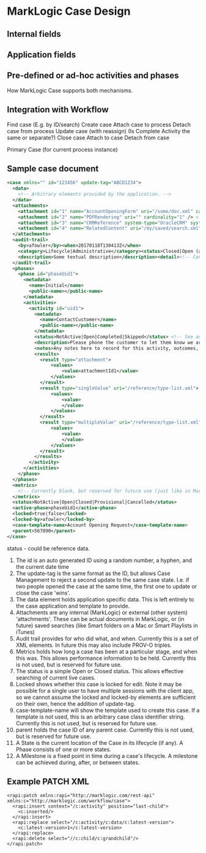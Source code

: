 # MarkLogic Case Design


## Internal fields

## Application fields

## Pre-defined or ad-hoc activities and phases

How MarkLogic Case supports both mechanisms.

## Integration with Workflow

Find case (E.g. by ID/search)
Create case
Attach case to process
Detach case from process
Update case (with reassign) (Is Complete Activity the same or separate?)
Close case
Attach to case
Detach from case

Primary Case (for current process instance)

## Sample case document

```xml
<case xmlns="" id="123456" update-tag="ABCD1234">
  <data>
    <!-- Arbitrary elements provided by the application. -->
  </data>
  <attachments>
    <attachment id="1" name="AccountOpeningForm" uri="/some/doc.xml" cardinality="1" /> <!-- A MarkLogic document attachment -->
    <attachment id="2" name="PDFRendering" uri="" cardinality="1" /> <!-- Named attachment, not currently linked to any system content -->
    <attachment id="3" name="CRMReference" system-type="OracleCRM" system-name="MyCRMSystem" system-id="1234567890" cardinality="1" /> <!-- external reference -->
    <attachment id="4" name="RelatedContent" uri="/my/saved/search.xml" cardinality="*" /> <!-- MarkLogic Saved Search (aka Smart Folder) -->
  </attachments>
  <audit-trail>
    <by>afowler</by><when>20170118T130413Z</when>
    <category>Lifecycle|Administrative</category><status>Closed|Open (at point After update)</status>
    <description>Some textual description</description><detail><!-- Contains the dataUpdates and attachmentUpdates elements in their entirety --></detail>
  </audit-trail>
  <phases>
    <phase id="phaseUid1">      
      <metadata>
        <name>Initial</name>
        <public-name></public-name>        
      </metadata>      
      <activities>
        <activity id="uid1">
          <metadata>
            <name>ContactCustomer</name>
            <public-name></public-name>
          </metadata>          
          <status>NotActive|Open|Completed|Skipped</status> <!-- See audit-trail for relevant completion information -->
          <description>Please phone the customer to let them know we are handling their case, and ask for any missing info</description>
          <notes>Any notes here to record for this activity, outcomes, or information to the person completing it.</notes>
          <results>
            <result type="attachment">                        
                <values>
                    <value>attachmentId1</value>
                </values>                                                           
            </result>                
            <result type="singleValue" uri="/reference/type-list.xml">
                <values>
                    <value>
                    </value>
                </values>                                                           
            </result>            
            <result type="multipleValue" uri="/reference/type-list.xml">                                                           
                <values>
                    <value>
                    </value>
                </values>                                                           
            </result>            
          </results>
        </activity>
      </activities>
    </phase>
  </phases>
  <metrics>
    <!-- Currently blank, but reserved for future use (just like in MarkLogic Workflow) -->
  </metrics>
  <status>NotActive|Open|Closed|Provisional|Cancelled</status>
  <active-phase>phaseUid1</active-phase>
  <locked>true|false</locked>
  <locked-by>afowler</locked-by>
  <case-template-name>Account Opening Request</case-template-name>
  <parent>567890</parent>
</case>
```

status - could be reference data.


1. The id is an auto generated ID using a random number, a hyphen, and the current date time
1. The update-tag is the same format as the ID, but allows Case Management to reject a second update to the same case state.
   I.e. if two people opened the case at the same time, the first one to update or close the case 'wins'.
1. The data element holds application specific data. This is left entirely to the case application and template to provide.
1. Attachments are any internal (MarkLogic) or external (other system) 'attachments'. These can be actual documents in MarkLogic,
   or (in future) saved searches (like Smart folders on a Mac or Smart Playlists in iTunes)
1. Audit trail provides for who did what, and when. Currently this is a set of XML elements. In future this may also include PROV-O triples.
1. Metrics holds how long a case has been at a particular stage, and when this was. This allows performance information to be held.
   Currently this is not used, but is reserved for future use.
1. The status is a simple Open or Closed status. This allows effective searching of current live cases.
1. Locked shows whether this case is locked for edit. Note it may be possible for a single user to have multiple sessions with the client app, so
   we cannot assume the locked and locked-by elements are sufficient on their own, hence the addition of update-tag.
1. case-template-name will show the template used to create this case. If a template is not used, this is an arbitrary case class identifier string.
   Currently this is not used, but is reserved for future use.
1. parent holds the case ID of any parent case. Currently this is not used, but is reserved for future use.
1. A State is the current location of the Case in its lifecycle (if any). A Phase consists of one or more states.
1. A Milestone is a fixed point in time during a case's lifecycle. A milestone can be achieved during, after, or between states.

## Example PATCH XML

```
<rapi:patch xmlns:rapi="http://marklogic.com/rest-api" xmlns:c="http://marklogic.com/workflow/case">
  <rapi:insert context="/c:activity" position="last-child">
    <c:inserted/>
  </rapi:insert>
  <rapi:replace select="/c:activity/c:data/c:latest-version">
    <c:latest-version>1</c:latest-version>
  </rapi:replace>
  <rapi:delete select="//c:child/c:grandchild"/>
</rapi:patch>
```
